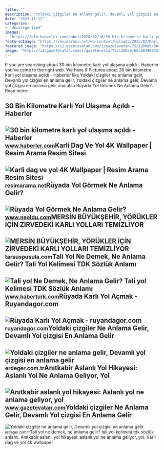 ```yaml
---
title: ""
description: "Yoldaki çizgiler ne anlama gelir, devamlı yol çizgisi en anlama gelir"
date: "2023-11-12"
categories:
- "Uncategorized"
images:
- "https://foto.haberler.com/haber/2020/02/16/30-bin-kilometre-karli-yol-ulasima-acildi-12924767_amp.jpg"
featuredImage: "https://resimarama.net/wp-content/uploads/2022/02/Karli-dag-ve-yol-4K-680x500.jpg"
featured_image: "https://i2.gazetevatan.com/i/gazetevatan/75/1200x0/60cb849893215108900e22e1.jpg"
image: "https://i2.gazetevatan.com/i/gazetevatan/75/1200x0/60cb849893215108900e22e1.jpg"
---
```


If you are searching about 30 bin kilometre karlı yol ulaşıma açıldı - Haberler you've came to the right web. We have 9 Pictures about 30 bin kilometre karlı yol ulaşıma açıldı - Haberler like Yoldaki çizgiler ne anlama gelir, Devamlı yol çizgisi en anlama gelir, Yoldaki çizgiler ne anlama gelir, Devamlı yol çizgisi en anlama gelir and also Rüyada Yol Görmek Ne Anlama Gelir?. Read more:

30 Bin Kilometre Karlı Yol Ulaşıma Açıldı - Haberler
----------------------------------------------------

 ![30 bin kilometre karlı yol ulaşıma açıldı - Haberler](https://foto.haberler.com/haber/2020/02/16/30-bin-kilometre-karli-yol-ulasima-acildi-12924767_amp.jpg) <small>www.haberler.com</small>Karli Dag Ve Yol 4K Wallpaper | Resim Arama Resim Sitesi
--------------------------------------------------------

 ![Karli dag ve yol 4K Wallpaper | Resim Arama Resim Sitesi](https://resimarama.net/wp-content/uploads/2022/02/Karli-dag-ve-yol-4K-680x500.jpg) <small>resimarama.net</small>Rüyada Yol Görmek Ne Anlama Gelir?
----------------------------------

 ![Rüyada Yol Görmek Ne Anlama Gelir?](https://d.neoldu.com/news/74832.jpg) <small>www.neoldu.com</small>MERSİN BÜYÜKŞEHİR, YÖRÜKLER İÇİN ZİRVEDEKİ KARLI YOLLARI TEMİZLİYOR
-------------------------------------------------------------------

 ![MERSİN BÜYÜKŞEHİR, YÖRÜKLER İÇİN ZİRVEDEKİ KARLI YOLLARI TEMİZLİYOR](https://tarsuspusula.com/wp-content/uploads/2022/05/karli-yol-scaled.jpg) <small>tarsuspusula.com</small>Tali Yol Ne Demek, Ne Anlama Gelir? Tali Yol Kelimesi TDK Sözlük Anlamı
-----------------------------------------------------------------------

 ![Tali yol Ne Demek, Ne Anlama Gelir? Tali yol Kelimesi TDK Sözlük Anlamı](https://im.haberturk.com/nedemek/tali-yol-ne-demek.jpg) <small>www.haberturk.com</small>Rüyada Karlı Yol Açmak - Ruyandagor.com
---------------------------------------

 ![Rüyada Karlı Yol Açmak - ruyandagor.com](https://images.ruyandagor.com/2017/05/karli-yol-acmak-1302.jpg) <small>ruyandagor.com</small>Yoldaki çizgiler Ne Anlama Gelir, Devamlı Yol çizgisi En Anlama Gelir
---------------------------------------------------------------------

 ![Yoldaki çizgiler ne anlama gelir, Devamlı yol çizgisi en anlama gelir](https://erdeger.com.tr/assets/img/haber/galeri/f76706ca202fca50c8427c2d987031f0.jpg) <small>erdeger.com.tr</small>Anıtkabir Aslanlı Yol Hikayesi: Aslanlı Yol Ne Anlama Geliyor, Yol
------------------------------------------------------------------

 ![Anıtkabir aslanlı yol hikayesi: Aslanlı yol ne anlama geliyor, yol](https://i2.gazetevatan.com/i/gazetevatan/75/1200x0/60cb849893215108900e22e1.jpg) <small>www.gazetevatan.com</small>Yoldaki çizgiler Ne Anlama Gelir, Devamlı Yol çizgisi En Anlama Gelir
---------------------------------------------------------------------

 ![Yoldaki çizgiler ne anlama gelir, Devamlı yol çizgisi en anlama gelir](https://erdeger.com.tr/assets/img/haber/galeri/52aff475b70129be63688a6fb5d7e7c2.jpg) <small>erdeger.com.tr</small>Tali yol ne demek, ne anlama gelir? tali yol kelimesi tdk sözlük anlamı. Anıtkabir aslanlı yol hikayesi: aslanlı yol ne anlama geliyor, yol. Karli dag ve yol 4k wallpaper
